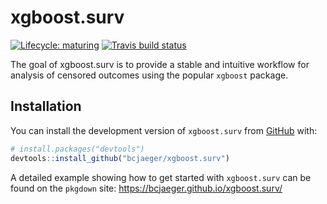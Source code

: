 
<!-- README.md is generated from README.Rmd. Please edit that file -->

# xgboost.surv

<!-- badges: start -->

[![Lifecycle:
maturing](https://img.shields.io/badge/lifecycle-maturing-blue.svg)](https://www.tidyverse.org/lifecycle/#maturing)
[![Travis build
status](https://travis-ci.org/bcjaeger/xgboost.surv.svg?branch=master)](https://travis-ci.org/bcjaeger/xgboost.surv)
<!-- badges: end -->

The goal of xgboost.surv is to provide a stable and intuitive workflow
for analysis of censored outcomes using the popular `xgboost`
package.

## Installation

<!-- You can install the released version of xgboost.surv from [CRAN](https://CRAN.R-project.org) with: -->

<!-- ``` r -->

<!-- install.packages("xgboost.surv") -->

<!-- ``` -->

You can install the development version of `xgboost.surv` from
[GitHub](https://github.com/) with:

``` r
# install.packages("devtools")
devtools::install_github("bcjaeger/xgboost.surv")
```

A detailed example showing how to get started with `xgboost.surv` can be
found on the `pkgdown` site: <https://bcjaeger.github.io/xgboost.surv/>
